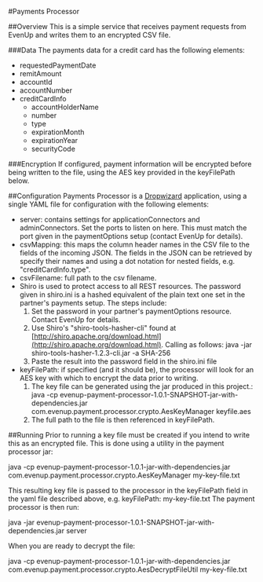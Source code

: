 #Payments Processor

##Overview
This is a simple service that receives payment requests from EvenUp and writes them to an encrypted CSV file.

###Data
The payments data for a credit card has the following elements:

* requestedPaymentDate
* remitAmount
* accountId
* accountNumber
* creditCardInfo
  * accountHolderName
  * number
  * type
  * expirationMonth
  * expirationYear
  * securityCode

###Encryption
If configured, payment information will be encrypted before being written to the file, using the AES key provided in the keyFilePath below.

##Configuration
Payments Processor is a [Dropwizard](http://www.dropwizard.io/) application, using a single YAML file for configuration with the following elements:

 * server: contains settings for applicationConnectors and adminConnectors.  Set the ports to listen on here.  This must match the port given in the paymentOptions setup (contact EvenUp for details).
 * csvMapping: this maps the column header names in the CSV file to the fields of the incoming JSON.  The fields in the JSON can be retrieved by specify their names and using a dot notation for nested fields, e.g. "creditCardInfo.type".
 * csvFilename:  full path to the csv filename.
 * Shiro is used to protect access to all REST resources.  The password given in shiro.ini is a hashed equivalent of the plain text one set in the partner's payments setup.  The steps include:
   1. Set the password in your partner's paymentOptions resource.  Contact EvenUp for details.
   2. Use Shiro's "shiro-tools-hasher-cli" found at [http://shiro.apache.org/download.html](http://shiro.apache.org/download.html).  Calling as follows:
java -jar shiro-tools-hasher-1.2.3-cli.jar -a SHA-256 <password>
   3. Paste the result into the password field in the shiro.ini file
 * keyFilePath: if specified (and it should be), the processor will look for an AES key with which to encrypt the data prior to writing.  
   1. The key file can be generated using the jar produced in this project.:  java -cp evenup-payment-processor-1.0.1-SNAPSHOT-jar-with-dependencies.jar com.evenup.payment.processor.crypto.AesKeyManager keyfile.aes
   2. The full path to the file is then referenced in keyFilePath.
 
##Running
Prior to running a key file must be created if you intend to write this as an encrypted file.  This is done using a utility in the payment processor jar:

java -cp evenup-payment-processor-1.0.1-jar-with-dependencies.jar com.evenup.payment.processor.crypto.AesKeyManager my-key-file.txt

This resulting key file is passed to the processor in the keyFilePath field in the yaml file described above, e.g. keyFilePath: my-key-file.txt
The payment processor is then run:

java -jar evenup-payment-processor-1.0.1-SNAPSHOT-jar-with-dependencies.jar server <path to config file>

When you are ready to decrypt the file:

java -cp evenup-payment-processor-1.0.1-jar-with-dependencies.jar com.evenup.payment.processor.crypto.AesDecryptFileUtil my-key-file.txt  <path to csv file given in csvFilename in the yaml file> <path to output file>

